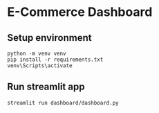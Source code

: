 # E-Commerce Dashboard




## Setup environment

```
python -m venv venv
pip install -r requirements.txt
venv\Scripts\activate
```

## Run streamlit app
```
streamlit run dashboard/dashboard.py
```

